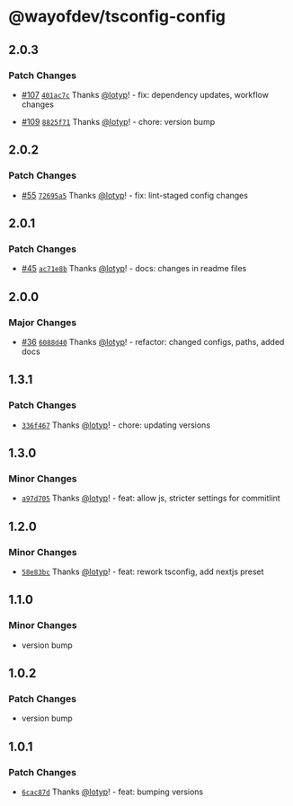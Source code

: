 # @wayofdev/tsconfig-config

## 2.0.3

### Patch Changes

- [#107](https://github.com/wayofdev/npm-shareable-configs/pull/107) [`401ac7c`](https://github.com/wayofdev/npm-shareable-configs/commit/401ac7c000963421f11fc29ce230a650de976e25) Thanks [@lotyp](https://github.com/lotyp)! - fix: dependency updates, workflow changes

- [#109](https://github.com/wayofdev/npm-shareable-configs/pull/109) [`8825f71`](https://github.com/wayofdev/npm-shareable-configs/commit/8825f718a851dde909eebb36b908f59cfcbf29eb) Thanks [@lotyp](https://github.com/lotyp)! - chore: version bump

## 2.0.2

### Patch Changes

- [#55](https://github.com/wayofdev/npm-shareable-configs/pull/55) [`72695a5`](https://github.com/wayofdev/npm-shareable-configs/commit/72695a5116d17861e508389dce9bfdf93dcd7dc4) Thanks [@lotyp](https://github.com/lotyp)! - fix: lint-staged config changes

## 2.0.1

### Patch Changes

- [#45](https://github.com/wayofdev/npm-shareable-configs/pull/45) [`ac71e8b`](https://github.com/wayofdev/npm-shareable-configs/commit/ac71e8b5191f14a383b0d8d5b5b528cba52b8f44) Thanks [@lotyp](https://github.com/lotyp)! - docs: changes in readme files

## 2.0.0

### Major Changes

- [#36](https://github.com/wayofdev/npm-shareable-configs/pull/36) [`6088d40`](https://github.com/wayofdev/npm-shareable-configs/commit/6088d40a769a3a69656d55c53793ff41b318ce90) Thanks [@lotyp](https://github.com/lotyp)! - refactor: changed configs, paths, added docs

## 1.3.1

### Patch Changes

- [`336f467`](https://github.com/wayofdev/npm-shareable-configs/commit/336f467362a10239bc6f5610ef53786b1d89f5b9) Thanks [@lotyp](https://github.com/lotyp)! - chore: updating versions

## 1.3.0

### Minor Changes

- [`a97d705`](https://github.com/wayofdev/npm-shareable-configs/commit/a97d705b261e23e2ba135dae191b710d54e7e05b)
  Thanks [@lotyp](https://github.com/lotyp)! - feat: allow js, stricter settings for commitlint

## 1.2.0

### Minor Changes

- [`58e83bc`](https://github.com/wayofdev/npm-shareable-configs/commit/58e83bcb5d3fb5a8c79dc2863cb20e30054a0ab7)
  Thanks [@lotyp](https://github.com/lotyp)! - feat: rework tsconfig, add nextjs preset

## 1.1.0

### Minor Changes

- version bump

## 1.0.2

### Patch Changes

- version bump

## 1.0.1

### Patch Changes

- [`6cac87d`](https://github.com/wayofdev/npm-shareable-configs/commit/6cac87d55bc1488b1eee040c793d72fab12f5564)
  Thanks [@lotyp](https://github.com/lotyp)! - feat: bumping versions
